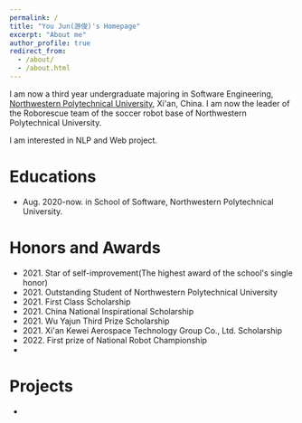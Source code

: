 ```yaml
---
permalink: /
title: "You Jun(游俊)'s Homepage"
excerpt: "About me"
author_profile: true
redirect_from: 
  - /about/
  - /about.html
---
```


I am now a third year undergraduate majoring in Software Engineering, [Northwestern Polytechnical University](https://www.nwpu.edu.cn/), Xi'an, China. I am now the leader of the Roborescue team of the soccer robot base of Northwestern Polytechnical University.

I am interested in NLP and Web project.

Educations
======
* Aug. 2020-now. in School of Software, Northwestern Polytechnical University.

Honors and Awards
======
* 2021\. Star of self-improvement(The highest award of the school's single honor)
* 2021\. Outstanding Student of Northwestern Polytechnical University
* 2021\. First Class Scholarship
* 2021\. China National Inspirational Scholarship
* 2021\. Wu Yajun Third Prize Scholarship
* 2021\. Xi'an Kewei Aerospace Technology Group Co., Ltd. Scholarship
* 2022\. First prize of National Robot Championship
* 

Projects
======
  * 

